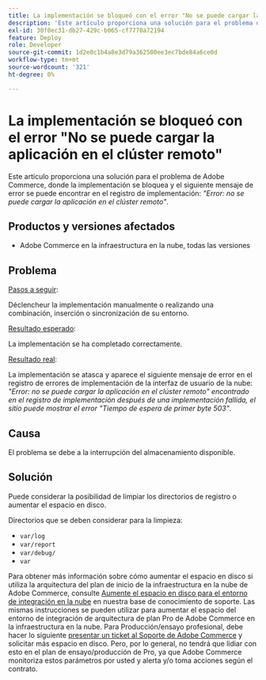 ```yaml
---
title: La implementación se bloqueó con el error "No se puede cargar la aplicación en el clúster remoto"
description: 'Este artículo proporciona una solución para el problema de Adobe Commerce, donde la implementación se bloquea y el siguiente mensaje de error se puede encontrar en el registro de implementación: *"Error: No se puede cargar la aplicación en el clúster remoto"*.'
exl-id: 30f0ec31-db27-429c-b065-cf7770a72194
feature: Deploy
role: Developer
source-git-commit: 1d2e0c1b4a8e3d79a362500ee3ec7bde84a6ce0d
workflow-type: tm+mt
source-wordcount: '321'
ht-degree: 0%

---
```


# La implementación se bloqueó con el error &quot;No se puede cargar la aplicación en el clúster remoto&quot;

Este artículo proporciona una solución para el problema de Adobe Commerce, donde la implementación se bloquea y el siguiente mensaje de error se puede encontrar en el registro de implementación: *&quot;Error: no se puede cargar la aplicación en el clúster remoto&quot;*.

## Productos y versiones afectados

* Adobe Commerce en la infraestructura en la nube, todas las versiones

## Problema

<u>Pasos a seguir</u>:

Déclencheur la implementación manualmente o realizando una combinación, inserción o sincronización de su entorno.

<u>Resultado esperado</u>:

La implementación se ha completado correctamente.

<u>Resultado real</u>:

La implementación se atasca y aparece el siguiente mensaje de error en el registro de errores de implementación de la interfaz de usuario de la nube: *&quot;Error: no se puede cargar la aplicación en el clúster remoto&quot; encontrado en el registro de implementación después de una implementación fallida, el sitio puede mostrar el error &quot;Tiempo de espera de primer byte 503&quot;*.

## Causa

El problema se debe a la interrupción del almacenamiento disponible.

## Solución

Puede considerar la posibilidad de limpiar los directorios de registro o aumentar el espacio en disco.

Directorios que se deben considerar para la limpieza:

* `var/log`
* `var/report`
* `var/debug/`
* `var`

Para obtener más información sobre cómo aumentar el espacio en disco si utiliza la arquitectura del plan de inicio de la infraestructura en la nube de Adobe Commerce, consulte [Aumente el espacio en disco para el entorno de integración en la nube](/help/how-to/general/increase-disk-space-for-integration-environment-on-cloud.md) en nuestra base de conocimiento de soporte. Las mismas instrucciones se pueden utilizar para aumentar el espacio del entorno de integración de arquitectura de plan Pro de Adobe Commerce en la infraestructura en la nube. Para Producción/ensayo profesional, debe hacer lo siguiente [presentar un ticket al Soporte de Adobe Commerce](/help/help-center-guide/help-center/magento-help-center-user-guide.md#submit-ticket-Submit-a-support-ticket) y solicitar más espacio en disco. Pero, por lo general, no tendrá que lidiar con esto en el plan de ensayo/producción de Pro, ya que Adobe Commerce monitoriza estos parámetros por usted y alerta y/o toma acciones según el contrato.
